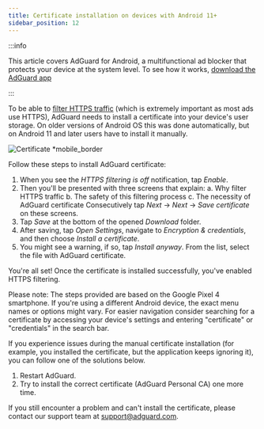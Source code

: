 ```yaml
---
title: Certificate installation on devices with Android 11+
sidebar_position: 12
---
```


:::info

This article covers AdGuard for Android, a multifunctional ad blocker that protects your device at the system level. To see how it works, [download the AdGuard app](https://agrd.io/download-kb-adblock)

:::

To be able to [filter HTTPS traffic](/general/https-filtering/what-is-https-filtering.md) (which is extremely important as most ads use HTTPS), AdGuard needs to install a certificate into your device's user storage. On older versions of Android OS this was done automatically, but on Android 11 and later users have to install it manually.

![Certificate *mobile_border](https://cdn.adtidy.org/content/kb/ad_blocker/android/solving_problems/manual-certificate/g.gif)

Follow these steps to install AdGuard certificate:

1. When you see the *HTTPS filtering is off* notification, tap *Enable*.
2. Then you'll be presented with three screens that explain:
        a. Why filter HTTPS traffic
        b. The safety of this filtering process
        c. The necessity of AdGuard certificate
Consecutively tap *Next* → *Next* → *Save certificate* on these screens.
3. Tap *Save* at the bottom of the opened *Download* folder.
4. After saving, tap *Open Settings*, navigate to *Encryption & credentials*, and then choose *Install a certificate*.
5. You might see a warning, if so, tap *Install anyway*. From the list, select the file with AdGuard certificate.

You're all set! Once the certificate is installed successfully, you've enabled HTTPS filtering.

Please note: The steps provided are based on the Google Pixel 4 smartphone. If you're using a different Android device, the exact menu names or options might vary. For easier navigation consider searching for a certificate by accessing your device's settings and entering "certificate" or "credentials" in the search bar.

If you experience issues during the manual certificate installation (for example, you installed the certificate, but the application keeps ignoring it), you can follow one of the solutions below.

1. Restart AdGuard.
2. Try to install the correct certificate (AdGuard Personal CA) one more time.

If you still encounter a problem and can't install the certificate, please contact our support team at support@adguard.com.

